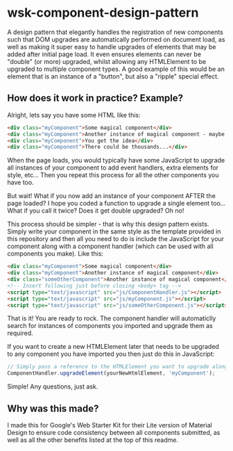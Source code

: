 wsk-component-design-pattern
============================

A design pattern that elegantly handles the registration of new components such that DOM upgrades are automatically performed on document load, as well as making it super easy to handle upgrades of elements that may be added after initial page load. It even ensures elements can never be "double" (or more) upgraded, whilst allowing any HTMLElement to be upgraded to multiple component types. A good example of this would be an element that is an instance of a "button", but also a "ripple" special effect.

## How does it work in practice? Example?

Alright, lets say you have some HTML like this:

```html
<div class="myComponent">Some magical component</div>
<div class="myComponent">Another instance of magical component - maybe it is a fancy button</div>
<div class="myComponent">You get the idea</div>
<div class="myComponent">There could be thousands...</div>
```

When the page loads, you would typically have some JavaScript to upgrade all instances of your component to add event handlers, extra elements for style, etc... Then you repeat this process for all the other components you have too.

But wait! What if you now add an instance of your component AFTER the page loaded? I hope you coded a function to upgrade a single element too... What if you call it twice? Does it get double upgraded? Oh no!

This process should be simpler - that is why this design pattern exists. Simply write your component in the same style as the template provided in this repository and then all you need to do is include the JavaScript for your component along with a  component handler (which can be used with all components you make). Like this:

```html
<div class="myComponent">Some magical component</div>
<div class="myComponent">Another instance of magical component</div>
<div class="someOtherComponent">Another instance of magical component</div>
<!-- Insert following just before closing <body> tag -->
<script type="text/javascript" src="js/ComponentHandler.js"></script>
<script type="text/javascript" src="js/myComponent.js"></script>
<script type="text/javascript" src="js/someOtherComponent.js"></script>
```

That is it! You are ready to rock. The component handler will automaticlly search for instances of components you imported and upgrade them as required.

If you want to create a new HTMLElement later that needs to be upgraded to any component you have imported you then just do this in JavaScript:

```javascript
// Simply pass a reference to the HTMLElement you want to upgrade along with the class name of the component you wish to upgrade it to. It will only upgrade an element once for each class type you assign to it.
ComponentHandler.upgradeElement(yourNewHtmlElement, 'myComponent');
```

Simple! Any questions, just ask.

## Why was this made?

I made this for Google's Web Starter Kit for their Lite version of Material Design to ensure code consistency between all components submitted, as well as all the other benefits listed at the top of this readme.
